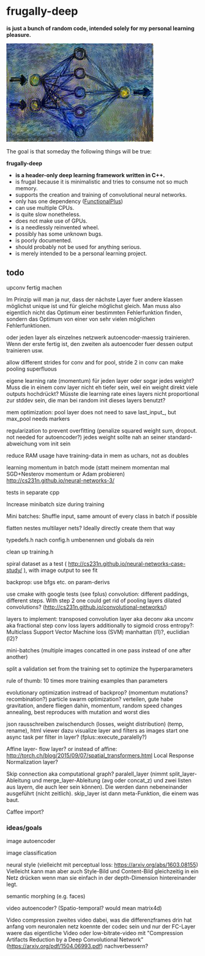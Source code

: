 frugally-deep
=============

**is just a bunch of random code, intended solely for my personal learning pleasure.**

![logo](logo/frugally_deep.jpg)

The goal is that someday the following things will be true:

**frugally-deep**

* **is a header-only deep learning framework written in C++.**
* is frugal because it is minimalistic and tries to consume not so much memory.
* supports the creation and training of convolutional neural networks.
* only has one dependency ([FunctionalPlus](https://github.com/Dobiasd/FunctionalPlus))
* can use multiple CPUs.
* is quite slow nonetheless.
* does not make use of GPUs.
* is a needlessly reinvented wheel.
* possibly has some unknown bugs.
* is poorly documented.
* should probably not be used for anything serious.
* is merely intended to be a personal learning project.




todo
----

upconv fertig machen

Im Prinzip will man ja nur, dass der nächste Layer fuer andere klassen möglichst unique ist und für gleiche möglichst gleich. Man muss also eigentlich nicht das Optimum einer bestimmten Fehlerfunktion finden, sondern das Optimum von einer von sehr vielen möglichen Fehlerfunktionen.

oder jeden layer als einzelnes netzwerk autoencoder-maessig trainieren. Wenn der erste fertig ist, den zweiten als autoencoder fuer dessen output trainieren usw.

allow different strides for conv and for pool, stride 2 in conv can make pooling superfluous

eigene learning rate (momentum) für jeden layer oder sogar jedes weight? Muss die in einem conv layer nicht eh tiefer sein, weil ein weight direkt viele outputs hochdrückt? Müsste die learning rate eines layers nicht proportional zur stddev sein, die man bei random init dieses layers benutzt?

mem optimization: pool layer does not need to save last_input_, but max_pool needs markers

regularization to prevent overfitting (penalize squared weight sum, dropout. not needed for autoencoder?) jedes weight sollte nah an seiner standard-abweichung vom init sein

reduce RAM usage have training-data in mem as uchars, not as doubles

learning momentum in batch mode (statt meinem momentan mal SGD+Nesterov momentum or Adam probieren)
http://cs231n.github.io/neural-networks-3/

tests in separate cpp

Increase minibatch size during training

Mini batches: Shuffle input, same amount of every class in batch if possible

flatten nestes multilayer nets? Ideally directly create them that way

typedefs.h nach config.h umbenennen und globals da rein

clean up training.h

spiral dataset as a test ( http://cs231n.github.io/neural-networks-case-study/ ), with image output to see fit

backprop: use bfgs etc. on param-derivs

use cmake with google tests (see fplus)
convolution: different paddings, different steps. With step 2 one could get rid of pooling layers
dilated convolutions? (http://cs231n.github.io/convolutional-networks/)

layers to implement:
transposed convolution layer aka deconv aka unconv aka fractional step conv
loss layers additionally to sigmoid cross entropy?: Multiclass Support Vector Machine loss (SVM) manhattan (l1)?, euclidian (l2)?

mini-batches (multiple images concatted in one pass instead of one after another)

split a validation set from the training set to optimize the hyperparameters

rule of thumb: 10 times more training examples than parameters

evolutionary optimization instread of backprop? (momentum mutations? recombination?)
particle swarm optimization? verteilen, gute habe gravitation, andere fliegen dahin, momentum, random speed changes annealing, best reproduces with mutation and worst dies

json rausschreiben zwischendurch (losses, weight distribution) (temp, rename), html viewer dazu
visualize layer and filters as images
start one async task per filter in layer? (fplus::execute_paralelly?)

Affine layer- flow layer?
or instead of affine: http://torch.ch/blog/2015/09/07/spatial_transformers.html
Local Response Normalization layer?

Skip connection aka computational graph?
paralell_layer (nimmt split_layer-Ableitung und merge_layer-Ableitung (avg oder concat_z) und zwei listen aus layern, die auch leer sein können). Die werden dann nebeneinander ausgeführt (nicht zeitlich). skip_layer ist dann meta-Funktion, die einem was baut.

Caffee import?




### ideas/goals

image autoencoder

image classification

neural style (vielleicht mit perceptual loss: https://arxiv.org/abs/1603.08155)
Vielleicht kann man aber auch Style-Bild und Content-Bild gleichzeitig in ein Netz drücken wenn man sie einfach in der depth-Dimension hintereinander legt.

semantic morphing (e.g. faces)

video autoencoder? (Spatio-temporal? would mean matrix4d)

Video compression
zweites video dabei, was die differenzframes drin hat
anfang vom neuronalen netz koennte der codec sein und nur der FC-Layer waere das eigentliche Video
oder low-bitrate-video mit "Compression Artifacts Reduction by a Deep Convolutional Network" (https://arxiv.org/pdf/1504.06993.pdf) nachverbessern?
